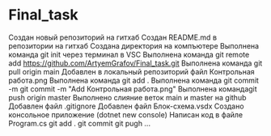 # Final_task
Создан новый репозиторий на гитхаб
Создан README.md в репозитории на гитхаб
Создана директория на компъютере
Выполнена команда git init через терминал в VSC
Выполнена команда git remote add https://github.com/ArtyemGrafov/Final_task.git
Выполнена команда git pull origin main
Добавлен в локальный репозиторий файл Контрольная работа.png
Выполнена команда git add .
Выполнена команда git commit -m git commit -m "Add Контрольная работа.png"
Выполнена командаgit push origin master
Выполнено слияние веток main и master на github
Добавлен файл .gitignore
Добавлен файл Блок-схема.vsdx
Создано консольное приложение (dotnet new console)
Написан код в файле Program.cs
git add .
git commit
git pugh
...